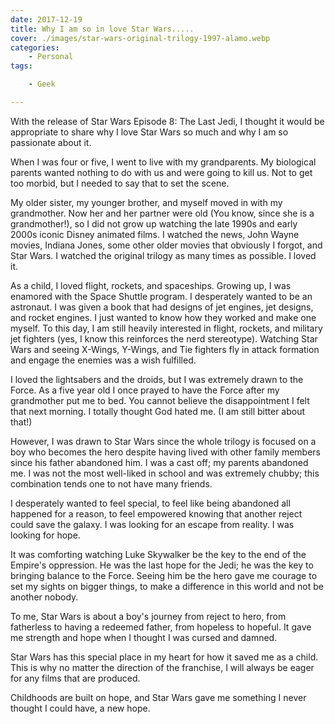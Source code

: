 ```yaml
---
date: 2017-12-19
title: Why I am so in love Star Wars.....
cover: ./images/star-wars-original-trilogy-1997-alamo.webp
categories:
    - Personal
tags:

    - Geek

---
```


With the release of Star Wars Episode 8: The Last Jedi, I thought it would be appropriate to share why I love Star Wars so much and why I am so passionate about it.

When I was four or five, I went to live with my grandparents. My biological parents wanted nothing to do with us and were going to kill us. Not to get too morbid, but I needed to say that to set the scene.

My older sister, my younger brother, and myself moved in with my grandmother. Now her and her partner were old (You know, since she is a grandmother!), so I did not grow up watching the late 1990s and early 2000s iconic Disney animated films. I watched the news, John Wayne movies, Indiana Jones, some other older movies that obviously I forgot, and Star Wars. I watched the original trilogy as many times as possible. I loved it.

As a child, I loved flight, rockets, and spaceships. Growing up, I was enamored with the Space Shuttle program. I desperately wanted to be an astronaut. I was given a book that had designs of jet engines, jet designs, and rocket engines. I just wanted to know how they worked and make one myself. To this day, I am still heavily interested in flight, rockets, and military jet fighters (yes, I know this reinforces the nerd stereotype). Watching Star Wars and seeing X-Wings, Y-Wings, and Tie fighters fly in attack formation and engage the enemies was a wish fulfilled.

I loved the lightsabers and the droids, but I was extremely drawn to the Force. As a five year old I once prayed to have the Force after my grandmother put me to bed. You cannot believe the disappointment I felt that next morning. I totally thought God hated me. (I am still bitter about that!)

However, I was drawn to Star Wars since the whole trilogy is focused on a boy who becomes the hero despite having lived with other family members since his father abandoned him. I was a cast off; my parents abandoned me. I was not the most well-liked in school and was extremely chubby; this combination tends one to not have many friends.

I desperately wanted to feel special, to feel like being abandoned all happened for a reason, to feel empowered knowing that another reject could save the galaxy. I was looking for an escape from reality. I was looking for hope.

It was comforting watching Luke Skywalker be the key to the end of the Empire's oppression. He was the last hope for the Jedi; he was the key to bringing balance to the Force. Seeing him be the hero gave me courage to set my sights on bigger things, to make a difference in this world and not be another nobody.

To me, Star Wars is about a boy's journey from reject to hero, from fatherless to having a redeemed father, from hopeless to hopeful. It gave me strength and hope when I thought I was cursed and damned.

Star Wars has this special place in my heart for how it saved me as a child. This is why no matter the direction of the franchise, I will always be eager for any films that are produced.

Childhoods are built on hope, and Star Wars gave me something I never thought I could have, a new hope.